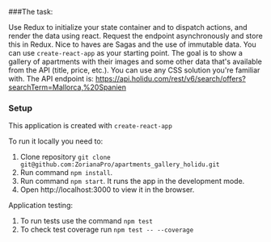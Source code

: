 ###The task:

Use Redux to initialize your state container and to dispatch actions, and render the data using react.
Request the endpoint asynchronously and store this in Redux.
Nice to haves are Sagas and the use of immutable data.
You can use `create-react-app` as your starting point.
The goal is to show a gallery of apartments with their images and some other data that's available from the API (title, price, etc.).
You can use any CSS solution you're familiar with.
The API endpoint is: https://api.holidu.com/rest/v6/search/offers?searchTerm=Mallorca,%20Spanien

### Setup
This application is created with `create-react-app`

To run it locally you need to:
1. Clone repository `git clone git@github.com:ZorianaPro/apartments_gallery_holidu.git`
2. Run command `npm install`.
3. Run command `npm start`. It runs the app in the development mode.
4. Open http://localhost:3000 to view it in the browser.

Application testing:
1. To run tests use the command `npm test`
2. To check test coverage run `npm test -- --coverage`
